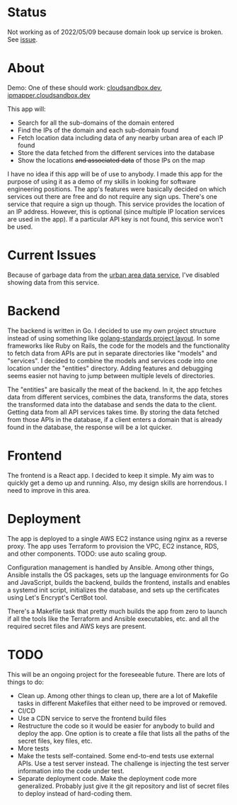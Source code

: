 # Status

Not working as of 2022/05/09 because domain look up service is broken. See [issue](https://github.com/Cgboal/SonarSearch/issues/47).

# About

Demo: One of these should work: [cloudsandbox.dev](https://cloudsandbox.dev/), [ipmapper.cloudsandbox.dev](https://ipmapper.cloudsandbox.dev/)

This app will:

  - Search for all the sub-domains of the domain entered
  - Find the IPs of the domain and each sub-domain found
  - Fetch location data including data of any nearby urban area of each IP found
  - Store the data fetched from the different services into the database
  - Show the locations ~~and associated data~~ of those IPs on the map

I have no idea if this app will be of use to anybody. I made this app for the purpose of using it as a demo of my skills in looking for software engineering positions. The app's features were basically decided on which services out there are free and do not require any sign ups. There's one service that require a sign up though. This service provides the location of an IP address. However, this is optional (since multiple IP location services are used in the app). If a particular API key is not found, this service won't be used.

# Current Issues

Because of garbage data from the [urban area data service](api.teleport.org), I've disabled showing data from this service.

# Backend
The backend is written in Go. I decided to use my own project structure instead of using something like [golang-standards project layout](https://github.com/golang-standards/project-layout). In some frameworks like Ruby on Rails, the code for the models and the functionality to fetch data from APIs are put in separate directories like "models" and "services". I decided to combine the models and services code into one location under the "entities" directory. Adding features and debugging seems easier not having to jump between multiple levels of directories.

The "entities" are basically the meat of the backend. In it, the app fetches data from different services, combines the data, transforms the data, stores the transformed data into the database and sends the data to the client. Getting data from all API services takes time. By storing the data fetched from those APIs in the database, if a client enters a domain that is already found in the database, the response will be a lot quicker.

# Frontend
The frontend is a React app. I decided to keep it simple. My aim was to quickly get a demo up and running. Also, my design skills are horrendous. I need to improve in this area.

# Deployment
The app is deployed to a single AWS EC2 instance using nginx as a reverse proxy. The app uses Terraform to provision the VPC, EC2 instance, RDS, and other components. TODO: use auto scaling group.

Configuration management is handled by Ansible. Among other things, Ansible installs the OS packages, sets up the language environments for Go and JavaScript, builds the backend, builds the frontend, installs and enables a systemd init script, initializes the database, and sets up the certificates using Let's Encrypt's CertBot tool.

There's a Makefile task that pretty much builds the app from zero to launch if all the tools like the Terraform and Ansible executables, etc. and all the required secret files and AWS keys are present.

# TODO

This will be an ongoing project for the foreseeable future. There are lots of things to do:

- Clean up. Among other things to clean up, there are a lot of Makefile tasks in different Makefiles that either need to be improved or removed.
- CI/CD
- Use a CDN service to serve the frontend build files
- Restructure the code so it would be easier for anybody to build and deploy the app. One option is to create a file that lists all the paths of the secret files, key files, etc.
- More tests
- Make the tests self-contained. Some end-to-end tests use external APIs. Use a test server instead. The challenge is injecting the test server information into the code under test.
- Separate deployment code. Make the deployment code more generalized. Probably just give it the git repository and list of secret files to deploy instead of hard-coding them.
